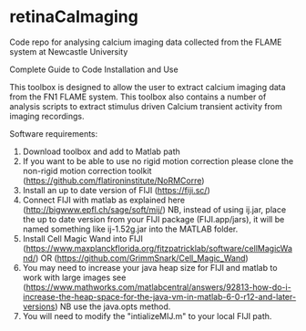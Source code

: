 # retinaCaImaging
Code repo for analysing calcium imaging data collected from the FLAME system at Newcastle University

Complete Guide to Code Installation and Use

This toolbox is designed to allow the user to extract calcium imaging data from the FN1 FLAME system. This toolbox also contains a number of analysis scripts to extract stimulus driven Calcium transient activity from imaging recordings. 

Software requirements:
1.	Download toolbox and add to Matlab path
2.	If you want to be able to use no rigid motion correction please clone the non-rigid motion correction toolkit (https://github.com/flatironinstitute/NoRMCorre) 
3.	Install an up to date version of FIJI (https://fiji.sc/) 
4.	Connect FIJI with matlab as explained here (http://bigwww.epfl.ch/sage/soft/mij/) NB, instead of using ij.jar, place the up to date version from your FIJI package (FIJI.app/jars), it will be named something like ij-1.52g.jar into the MATLAB folder.
5.	Install Cell Magic Wand into FIJI (https://www.maxplanckflorida.org/fitzpatricklab/software/cellMagicWand/) OR (https://github.com/GrimmSnark/Cell_Magic_Wand)
6.	You may need to increase your java heap size for FIJI and matlab to work with large images see (https://www.mathworks.com/matlabcentral/answers/92813-how-do-i-increase-the-heap-space-for-the-java-vm-in-matlab-6-0-r12-and-later-versions) NB use the java.opts method. 
7.	You will need to modify the "intializeMIJ.m" to your local FIJI path.

